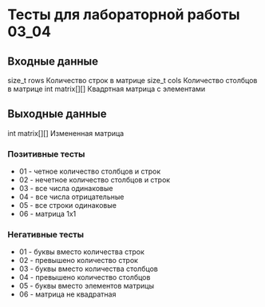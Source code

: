 # Тесты для лабораторной работы 03_04
## Входные данные
size_t rows
Количество строк в матрице
size_t cols
Количество столбцов в матрице
int matrix[][]
Квадртная матрица с элементами

## Выходные данные
int matrix[][]
Измененная матрица

### Позитивные тесты
- 01 - четное количество столбцов и строк
- 02 - нечетное количество столбцов и строк
- 03 - все числа одинаковые
- 04 - все числа отрицательные
- 05 - все строки одинаковые
- 06 - матрица 1х1

### Негативные тесты
- 01 - буквы вместо количества строк
- 02 - превышено количество строк
- 03 - буквы вместо количества столбцов
- 04 - превышено количество столбцов
- 05 - буквы вместо элементов матрицы
- 06 - матрица не квадратная

